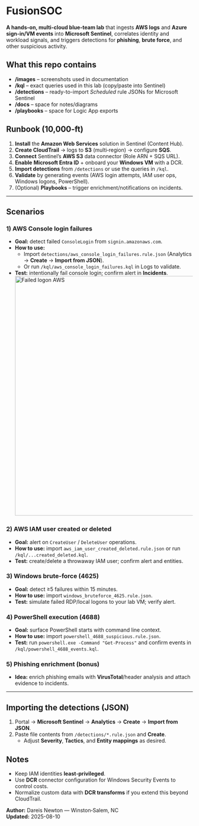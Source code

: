 # FusionSOC

**A hands-on, multi-cloud blue-team lab** that ingests **AWS logs** and **Azure sign-in/VM events** into **Microsoft Sentinel**, correlates identity and workload signals, and triggers detections for **phishing**, **brute force**, and other suspicious activity.

## What this repo contains
- **/images** – screenshots used in documentation
- **/kql** – exact queries used in this lab (copy/paste into Sentinel)
- **/detections** – ready-to-import *Scheduled* rule JSONs for Microsoft Sentinel
- **/docs** – space for notes/diagrams
- **/playbooks** – space for Logic App exports

## Runbook (10,000‑ft)
1. **Install** the **Amazon Web Services** solution in Sentinel (Content Hub).
2. **Create CloudTrail** → logs to **S3** (multi‑region) → configure **SQS**.
3. **Connect** Sentinel’s **AWS S3** data connector (Role ARN + SQS URL).
4. **Enable** **Microsoft Entra ID** + onboard your **Windows VM** with a DCR.
5. **Import detections** from `/detections` or use the queries in `/kql`.
6. **Validate** by generating events (AWS login attempts, IAM user ops, Windows logons, PowerShell).
7. (Optional) **Playbooks** – trigger enrichment/notifications on incidents.

---

## Scenarios

### 1) AWS Console login failures
- **Goal:** detect failed `ConsoleLogin` from `signin.amazonaws.com`.
- **How to use:**
  - Import `detections/aws_console_login_failures.rule.json` (Analytics → **Create** → **Import from JSON**).
  - Or run `/kql/aws_console_login_failures.kql` in Logs to validate.
- **Test:** intentionally fail console login; confirm alert in **Incidents**.    <img width="1321" height="647" alt="Failed logon AWS " src="https://github.com/user-attachments/assets/088937c5-7daa-4c0f-bf99-94f549c70f3a" />


### 2) AWS IAM user created or deleted
- **Goal:** alert on `CreateUser` / `DeleteUser` operations.
- **How to use:** import `aws_iam_user_created_deleted.rule.json` or run `/kql/...created_deleted.kql`.
- **Test:** create/delete a throwaway IAM user; confirm alert and entities.

### 3) Windows brute-force (4625)
- **Goal:** detect ≥5 failures within 15 minutes.
- **How to use:** import `windows_bruteforce_4625.rule.json`.
- **Test:** simulate failed RDP/local logons to your lab VM; verify alert.

### 4) PowerShell execution (4688)
- **Goal:** surface PowerShell starts with command line context.
- **How to use:** import `powershell_4688_suspicious.rule.json`.
- **Test:** run `powershell.exe -Command "Get-Process"` and confirm events in `/kql/powershell_4688_events.kql`.

### 5) Phishing enrichment (bonus)
- **Idea:** enrich phishing emails with **VirusTotal**/header analysis and attach evidence to incidents.

---

## Importing the detections (JSON)
1. Portal → **Microsoft Sentinel** → **Analytics** → **Create** → **Import from JSON**.  
2. Paste file contents from `/detections/*.rule.json` and **Create**.  
   - Adjust **Severity**, **Tactics**, and **Entity mappings** as desired.

## Notes
- Keep IAM identities **least‑privileged**.  
- Use **DCR** connector configuration for Windows Security Events to control costs.  
- Normalize custom data with **DCR transforms** if you extend this beyond CloudTrail.

**Author:** Dareis Newton — Winston‑Salem, NC  
**Updated:** 2025-08-10
